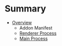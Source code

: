 # Summary

* [Overview](README.md)
   * Addon Manifest
   * [Renderer Process](renderer_process.md)
   * [Main Process](main_process.md)

